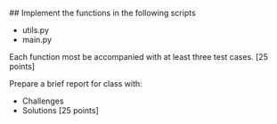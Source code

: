 ## Implement the functions in the following scripts

- utils.py
- main.py

Each function most be accompanied with  at least three test cases. [25 points]

Prepare a brief report for class with: 
- Challenges
- Solutions
[25 points]
